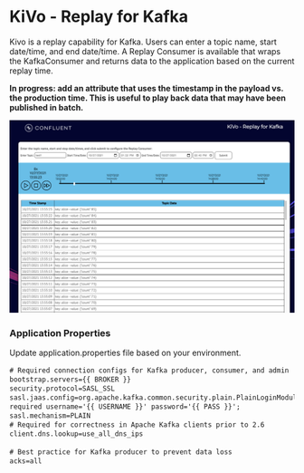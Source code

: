 # KiVo - Replay for Kafka
Kivo is a replay capability for Kafka. Users can enter a topic name, start date/time, and end date/time. A Replay 
Consumer is available that wraps the KafkaConsumer and returns data to the application based on the current replay time.

<b>In progress: add an attribute that uses the timestamp in the payload vs. the production time. This is useful to play 
back data that may have been published in batch.</b>

![KIVO](images/kivo.png)


### Application Properties
Update application.properties file based on your environment.
````
# Required connection configs for Kafka producer, consumer, and admin
bootstrap.servers={{ BROKER }}
security.protocol=SASL_SSL
sasl.jaas.config=org.apache.kafka.common.security.plain.PlainLoginModule required username='{{ USERNAME }}' password='{{ PASS }}';
sasl.mechanism=PLAIN
# Required for correctness in Apache Kafka clients prior to 2.6
client.dns.lookup=use_all_dns_ips

# Best practice for Kafka producer to prevent data loss
acks=all
````

